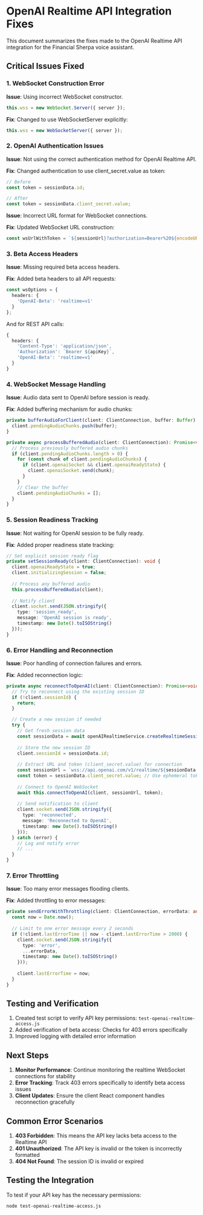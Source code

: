 # OpenAI Realtime API Integration Fixes

This document summarizes the fixes made to the OpenAI Realtime API integration for the Financial Sherpa voice assistant.

## Critical Issues Fixed

### 1. WebSocket Construction Error

**Issue**: Using incorrect WebSocket constructor.
```typescript
this.wss = new WebSocket.Server({ server });
```

**Fix**: Changed to use WebSocketServer explicitly:
```typescript
this.wss = new WebSocketServer({ server });
```

### 2. OpenAI Authentication Issues

**Issue**: Not using the correct authentication method for OpenAI Realtime API.

**Fix**: Changed authentication to use client_secret.value as token:
```typescript
// Before
const token = sessionData.id; 

// After
const token = sessionData.client_secret.value;
```

**Issue**: Incorrect URL format for WebSocket connections.

**Fix**: Updated WebSocket URL construction:
```typescript
const wsUrlWithToken = `${sessionUrl}?authorization=Bearer%20${encodeURIComponent(token)}`;
```

### 3. Beta Access Headers

**Issue**: Missing required beta access headers.

**Fix**: Added beta headers to all API requests:
```typescript
const wsOptions = {
  headers: {
    'OpenAI-Beta': 'realtime=v1'
  }
};
```

And for REST API calls:
```typescript
{
  headers: {
    'Content-Type': 'application/json',
    'Authorization': `Bearer ${apiKey}`,
    'OpenAI-Beta': 'realtime=v1'
  }
}
```

### 4. WebSocket Message Handling

**Issue**: Audio data sent to OpenAI before session is ready.

**Fix**: Added buffering mechanism for audio chunks:
```typescript
private bufferAudioForClient(client: ClientConnection, buffer: Buffer): void {
  client.pendingAudioChunks.push(buffer);
}

private async processBufferedAudio(client: ClientConnection): Promise<void> {
  // Process previously buffered audio chunks
  if (client.pendingAudioChunks.length > 0) {
    for (const chunk of client.pendingAudioChunks) {
      if (client.openaiSocket && client.openaiReadyState) {
        client.openaiSocket.send(chunk);
      }
    }
    // Clear the buffer
    client.pendingAudioChunks = [];
  }
}
```

### 5. Session Readiness Tracking

**Issue**: Not waiting for OpenAI session to be fully ready.

**Fix**: Added proper readiness state tracking:
```typescript
// Set explicit session ready flag
private setSessionReady(client: ClientConnection): void {
  client.openaiReadyState = true;
  client.initializingSession = false;
  
  // Process any buffered audio
  this.processBufferedAudio(client);
  
  // Notify client
  client.socket.send(JSON.stringify({
    type: 'session_ready',
    message: 'OpenAI session is ready',
    timestamp: new Date().toISOString()
  }));
}
```

### 6. Error Handling and Reconnection

**Issue**: Poor handling of connection failures and errors.

**Fix**: Added reconnection logic:
```typescript
private async reconnectToOpenAI(client: ClientConnection): Promise<void> {
  // Try to reconnect using the existing session ID
  if (!client.sessionId) {
    return;
  }

  // Create a new session if needed
  try {
    // Get fresh session data
    const sessionData = await openAIRealtimeService.createRealtimeSession();
    
    // Store the new session ID
    client.sessionId = sessionData.id;
    
    // Extract URL and token (client_secret.value) for connection
    const sessionUrl = `wss://api.openai.com/v1/realtime/${sessionData.id}`;
    const token = sessionData.client_secret.value; // Use ephemeral token from client_secret
    
    // Connect to OpenAI WebSocket
    await this.connectToOpenAI(client, sessionUrl, token);
    
    // Send notification to client
    client.socket.send(JSON.stringify({
      type: 'reconnected',
      message: 'Reconnected to OpenAI',
      timestamp: new Date().toISOString()
    }));
  } catch (error) {
    // Log and notify error
    // ...
  }
}
```

### 7. Error Throttling

**Issue**: Too many error messages flooding clients.

**Fix**: Added throttling to error messages:
```typescript
private sendErrorWithThrottling(client: ClientConnection, errorData: any): void {
  const now = Date.now();
  
  // Limit to one error message every 2 seconds
  if (!client.lastErrorTime || now - client.lastErrorTime > 2000) {
    client.socket.send(JSON.stringify({
      type: 'error',
      ...errorData,
      timestamp: new Date().toISOString()
    }));
    
    client.lastErrorTime = now;
  }
}
```

## Testing and Verification

1. Created test script to verify API key permissions: `test-openai-realtime-access.js`
2. Added verification of beta access: Checks for 403 errors specifically
3. Improved logging with detailed error information

## Next Steps

1. **Monitor Performance**: Continue monitoring the realtime WebSocket connections for stability
2. **Error Tracking**: Track 403 errors specifically to identify beta access issues
3. **Client Updates**: Ensure the client React component handles reconnection gracefully

## Common Error Scenarios

1. **403 Forbidden**: This means the API key lacks beta access to the Realtime API
2. **401 Unauthorized**: The API key is invalid or the token is incorrectly formatted
3. **404 Not Found**: The session ID is invalid or expired

## Testing the Integration

To test if your API key has the necessary permissions:

```bash
node test-openai-realtime-access.js
```